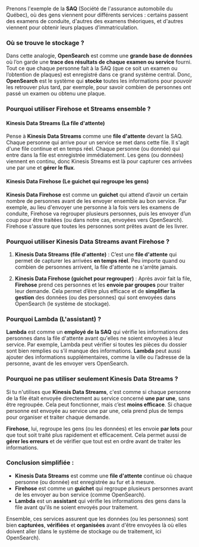 Prenons l'exemple de la **SAQ** (Société de l'assurance automobile du Québec), où des gens viennent pour différents services : certains passent des examens de conduite, d'autres des examens théoriques, et d'autres viennent pour obtenir leurs plaques d’immatriculation.

### Où se trouve le stockage ?
Dans cette analogie, **OpenSearch** est comme une **grande base de données** où l’on garde une **trace des résultats de chaque examen ou service** fourni. Tout ce que chaque personne fait à la SAQ (que ce soit un examen ou l’obtention de plaques) est enregistré dans ce grand système central. Donc, **OpenSearch** est le système qui **stocke** toutes les informations pour pouvoir les retrouver plus tard, par exemple, pour savoir combien de personnes ont passé un examen ou obtenu une plaque.

### Pourquoi utiliser Firehose et Streams ensemble ?

#### Kinesis Data Streams (La file d'attente)
Pense à **Kinesis Data Streams** comme une **file d'attente** devant la SAQ. Chaque personne qui arrive pour un service se met dans cette file. Il s'agit d'une file continue et en temps réel. Chaque personne (ou donnée) qui entre dans la file est enregistrée immédiatement. Les gens (ou données) viennent en continu, donc Kinesis Streams est là pour capturer ces arrivées une par une et **gérer le flux**.

#### Kinesis Data Firehose (Le guichet qui regroupe les gens)
**Kinesis Data Firehose** est comme un **guichet** qui attend d’avoir un certain nombre de personnes avant de les envoyer ensemble au bon service. Par exemple, au lieu d'envoyer une personne à la fois vers les examens de conduite, Firehose va regrouper plusieurs personnes, puis les envoyer d’un coup pour être traitées (ou dans notre cas, envoyées vers OpenSearch). Firehose s'assure que toutes les personnes sont prêtes avant de les livrer.

### Pourquoi utiliser Kinesis Data Streams avant Firehose ?
1. **Kinesis Data Streams (file d'attente)** : C’est une **file d'attente** qui permet de capturer les arrivées **en temps réel**. Peu importe quand ou combien de personnes arrivent, la file d'attente ne s'arrête jamais.
   
2. **Kinesis Data Firehose (guichet pour regrouper)** : Après avoir fait la file, **Firehose** prend ces personnes et les **envoie par groupes** pour traiter leur demande. Cela permet d’être plus efficace et de **simplifier la gestion** des données (ou des personnes) qui sont envoyées dans OpenSearch (le système de stockage).

### Pourquoi Lambda (L'assistant) ?
**Lambda** est comme un **employé de la SAQ** qui vérifie les informations des personnes dans la file d'attente avant qu'elles ne soient envoyées à leur service. Par exemple, Lambda peut vérifier si toutes les pièces du dossier sont bien remplies ou s’il manque des informations. **Lambda** peut aussi ajouter des informations supplémentaires, comme la ville ou l’adresse de la personne, avant de les envoyer vers OpenSearch.

### Pourquoi ne pas utiliser seulement Kinesis Data Streams ?
Si tu n'utilises que **Kinesis Data Streams**, c'est comme si chaque personne de la file était envoyée directement au service concerné **une par une**, sans être regroupée. Cela peut fonctionner, mais c’est **moins efficace**. Si chaque personne est envoyée au service une par une, cela prend plus de temps pour organiser et traiter chaque demande.

**Firehose**, lui, regroupe les gens (ou les données) et les envoie **par lots** pour que tout soit traité plus rapidement et efficacement. Cela permet aussi de **gérer les erreurs** et de vérifier que tout est en ordre avant de traiter les informations.

### Conclusion simplifiée :
- **Kinesis Data Streams** est comme une **file d'attente** continue où chaque personne (ou donnée) est enregistrée au fur et à mesure.
- **Firehose** est comme un **guichet** qui regroupe plusieurs personnes avant de les envoyer au bon service (comme OpenSearch).
- **Lambda** est un **assistant** qui vérifie les informations des gens dans la file avant qu'ils ne soient envoyés pour traitement.

Ensemble, ces services assurent que les données (ou les personnes) sont bien **capturées**, **vérifiées** et **organisées** avant d'être envoyées là où elles doivent aller (dans le système de stockage ou de traitement, ici OpenSearch).
